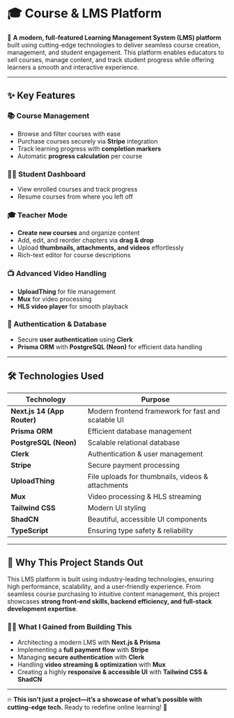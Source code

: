 # 🎓 Course & LMS Platform  

🚀 **A modern, full-featured Learning Management System (LMS) platform** built using cutting-edge technologies to deliver seamless course creation, management, and student engagement. This platform enables educators to sell courses, manage content, and track student progress while offering learners a smooth and interactive experience.  

---

## ✨ Key Features  

### 📚 Course Management  
- Browse and filter courses with ease  
- Purchase courses securely via **Stripe** integration  
- Track learning progress with **completion markers**  
- Automatic **progress calculation** per course  

### 👨‍🎓 Student Dashboard  
- View enrolled courses and track progress  
- Resume courses from where you left off  

### 🎓 Teacher Mode  
- **Create new courses** and organize content  
- Add, edit, and reorder chapters via **drag & drop**  
- Upload **thumbnails, attachments, and videos** effortlessly  
- Rich-text editor for course descriptions  

### 📺 Advanced Video Handling  
- **UploadThing** for file management  
- **Mux** for video processing  
- **HLS video player** for smooth playback  

### 🔐 Authentication & Database  
- Secure **user authentication** using **Clerk**  
- **Prisma ORM** with **PostgreSQL (Neon)** for efficient data handling  

---

## 🛠️ Technologies Used  

| Technology      | Purpose |
|----------------|---------|
| **Next.js 14 (App Router)** | Modern frontend framework for fast and scalable UI |
| **Prisma ORM** | Efficient database management |
| **PostgreSQL (Neon)** | Scalable relational database |
| **Clerk** | Authentication & user management |
| **Stripe** | Secure payment processing |
| **UploadThing** | File uploads for thumbnails, videos & attachments |
| **Mux** | Video processing & HLS streaming |
| **Tailwind CSS** | Modern UI styling |
| **ShadCN** | Beautiful, accessible UI components |
| **TypeScript** | Ensuring type safety & reliability |

---

## 🌟 Why This Project Stands Out  

This LMS platform is built using industry-leading technologies, ensuring high performance, scalability, and a user-friendly experience. From seamless course purchasing to intuitive content management, this project showcases **strong front-end skills, backend efficiency, and full-stack development expertise**.  

### 👨‍💻 **What I Gained from Building This**  
- Architecting a modern LMS with **Next.js & Prisma**  
- Implementing a **full payment flow** with **Stripe**  
- Managing **secure authentication** with **Clerk**  
- Handling **video streaming & optimization** with **Mux**  
- Creating a highly **responsive & accessible UI** with **Tailwind CSS & ShadCN**

---

🔥 **This isn’t just a project—it’s a showcase of what’s possible with cutting-edge tech.** Ready to redefine online learning! 🚀  
